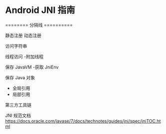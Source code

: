 # Android JNI 指南

======== 分隔线 ==========

静态注册
动态注册

访问字符串

线程访问
-附加线程

保存 JavaVM
-获取 JniEnv

保存 Java 对象
- 全局引用
- 局部引用

第三方工具链

JNI 规范文档 https://docs.oracle.com/javase/7/docs/technotes/guides/jni/spec/jniTOC.html